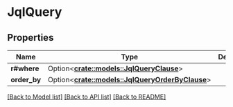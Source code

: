 # JqlQuery

## Properties

Name | Type | Description | Notes
------------ | ------------- | ------------- | -------------
**r#where** | Option<[**crate::models::JqlQueryClause**](JqlQueryClause.md)> |  | [optional]
**order_by** | Option<[**crate::models::JqlQueryOrderByClause**](JqlQueryOrderByClause.md)> |  | [optional]

[[Back to Model list]](../README.md#documentation-for-models) [[Back to API list]](../README.md#documentation-for-api-endpoints) [[Back to README]](../README.md)


